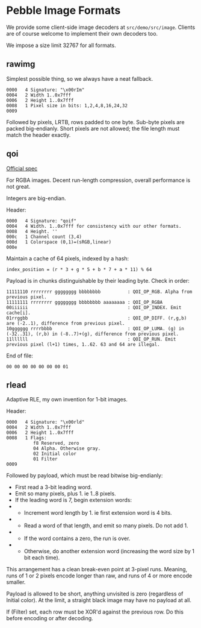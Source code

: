 # Pebble Image Formats

We provide some client-side image decoders at `src/demo/src/image`.
Clients are of course welcome to implement their own decoders too.

We impose a size limit 32767 for all formats.

## rawimg

Simplest possible thing, so we always have a neat fallback.

```
0000   4 Signature: "\x00rIm"
0004   2 Width 1..0x7fff
0006   2 Height 1..0x7fff
0008   1 Pixel size in bits: 1,2,4,8,16,24,32
0009
```

Followed by pixels, LRTB, rows padded to one byte.
Sub-byte pixels are packed big-endianly.
Short pixels are not allowed; the file length must match the header exactly.

## qoi

[Official spec](https://qoiformat.org)

For RGBA images. Decent run-length compression, overall performance is not great.

Integers are big-endian.

Header:
```
0000   4 Signature: "qoif"
0004   4 Width. 1..0x7fff for consistency with our other formats.
0008   4 Height. ''
000c   1 Channel count (3,4)
000d   1 Colorspace (0,1)=(sRGB,linear)
000e
```

Maintain a cache of 64 pixels, indexed by a hash:
```
index_position = (r * 3 + g * 5 + b * 7 + a * 11) % 64
```

Payload is in chunks distinguishable by their leading byte.
Check in order:
```
11111110 rrrrrrrr gggggggg bbbbbbbb          : QOI_OP_RGB. Alpha from previous pixel.
11111111 rrrrrrrr gggggggg bbbbbbbb aaaaaaaa : QOI_OP_RGBA
00iiiiii                                     : QOI_OP_INDEX. Emit cache[i].
01rrggbb                                     : QOI_OP_DIFF. (r,g,b) are (-2..1), difference from previous pixel.
10gggggg rrrrbbbb                            : QOI_OP_LUMA. (g) in (-32..31), (r,b) in (-8..7)+(g), difference from previous pixel.
11llllll                                     : QOI_OP_RUN. Emit previous pixel (l+1) times, 1..62. 63 and 64 are illegal.
```

End of file:
```
00 00 00 00 00 00 00 01
```

## rlead

Adaptive RLE, my own invention for 1-bit images.

Header:
```
0000   4 Signature: "\x00rld"
0004   2 Width 1..0x7fff
0006   2 Height 1..0x7fff
0008   1 Flags:
          f8 Reserved, zero
          04 Alpha. Otherwise gray.
          02 Initial color
          01 Filter
0009
```

Followed by payload, which must be read bitwise big-endianly:
 - First read a 3-bit leading word.
 - Emit so many pixels, plus 1. ie 1..8 pixels.
 - If the leading word is 7, begin extension words:
 - - Increment word length by 1. ie first extension word is 4 bits.
 - - Read a word of that length, and emit so many pixels. Do not add 1.
 - - If the word contains a zero, the run is over.
 - - Otherwise, do another extension word (increasing the word size by 1 bit each time).
 
This arrangement has a clean break-even point at 3-pixel runs.
Meaning, runs of 1 or 2 pixels encode longer than raw, and runs of 4 or more encode smaller.
 
Payload is allowed to be short, anything unvisited is zero (regardless of Initial color).
At the limit, a straight black image may have no payload at all.
 
If (Filter) set, each row must be XOR'd against the previous row.
Do this before encoding or after decoding.
